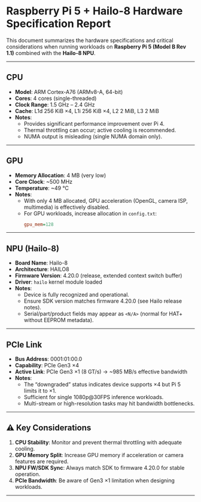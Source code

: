 # Raspberry Pi 5 + Hailo-8 Hardware Specification Report

This document summarizes the hardware specifications and critical considerations when running workloads on **Raspberry Pi 5 (Model B Rev 1.1)** combined with the **Hailo-8 NPU**.

---

## CPU
- **Model**: ARM Cortex-A76 (ARMv8-A, 64-bit)
- **Cores**: 4 cores (single-threaded)
- **Clock Range**: 1.5 GHz – 2.4 GHz
- **Cache**: L1d 256 KiB ×4, L1i 256 KiB ×4, L2 2 MiB, L3 2 MiB
- **Notes**:
  - Provides significant performance improvement over Pi 4.
  - Thermal throttling can occur; active cooling is recommended.
  - NUMA output is misleading (single NUMA domain only).

---

## GPU
- **Memory Allocation**: 4 MB (very low)
- **Core Clock**: ~500 MHz
- **Temperature**: ~49 °C
- **Notes**:
  - With only 4 MB allocated, GPU acceleration (OpenGL, camera ISP, multimedia) is effectively disabled.
  - For GPU workloads, increase allocation in `config.txt`:
    ```ini
    gpu_mem=128
    ```

---

## NPU (Hailo-8)
- **Board Name**: Hailo-8
- **Architecture**: HAILO8
- **Firmware Version**: 4.20.0 (release, extended context switch buffer)
- **Driver**: `hailo` kernel module loaded
- **Notes**:
  - Device is fully recognized and operational.
  - Ensure SDK version matches firmware 4.20.0 (see Hailo release notes).
  - Serial/part/product fields may appear as `<N/A>` (normal for HAT+ without EEPROM metadata).

---

## PCIe Link
- **Bus Address**: 0001:01:00.0
- **Capability**: PCIe Gen3 ×4
- **Active Link**: PCIe Gen3 ×1 (8 GT/s) → ~985 MB/s effective bandwidth
- **Notes**:
  - The “downgraded” status indicates device supports ×4 but Pi 5 limits it to ×1.
  - Sufficient for single 1080p@30FPS inference workloads.
  - Multi-stream or high-resolution tasks may hit bandwidth bottlenecks.

---

## ⚠️ Key Considerations
1. **CPU Stability**: Monitor and prevent thermal throttling with adequate cooling.
2. **GPU Memory Split**: Increase GPU memory if acceleration or camera features are required.
3. **NPU FW/SDK Sync**: Always match SDK to firmware 4.20.0 for stable operation.
4. **PCIe Bandwidth**: Be aware of Gen3 ×1 limitation when designing workloads.

---

